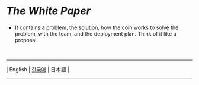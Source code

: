 # **_The White Paper_**

- It contains a problem, the solution, how the coin works to solve the problem, with the team, and the deployment plan. Think of it like a proposal.

<br>

---

| English | [한국어](./Ko.md) | 日本語 |

---
